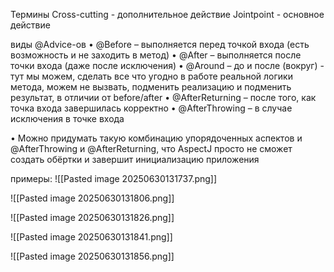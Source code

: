 Термины 
Cross-cutting - дополнительное действие 
Jointpoint - основное действие

виды @Advice-ов
• @Before – выполняется перед точкой входа (есть возможность и не заходить в метод) 
• @After – выполняется после точки входа (даже после исключения) 
• @Around – до и после (вокруг) - тут мы можем, сделать все что угодно в работе реальной логики метода, можем не вызвать, подменить реализацию и подменить результат, в отличии от before/after
• @AfterReturning – после того, как точка входа завершилась корректно 
• @AfterThrowing – в случае исключения в точке входа

• Можно придумать такую комбинацию упорядоченных аспектов и @AfterThrowing и @AfterReturning, что AspectJ просто не сможет создать обёртки и завершит инициализацию приложения

примеры:
![[Pasted image 20250630131737.png]]

![[Pasted image 20250630131806.png]]

![[Pasted image 20250630131826.png]]

![[Pasted image 20250630131841.png]]

![[Pasted image 20250630131856.png]]

